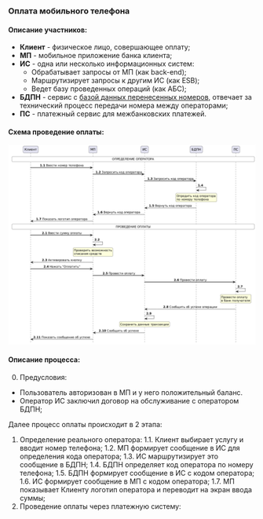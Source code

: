 ### Оплата мобильного телефона

#### Описание участников:
- **Клиент** - физическое лицо, совершающее оплату;
- **МП** - мобильное приложение банка клиента;
- **ИС** - одна или несколько информационных систем:
	- Обрабатывает запросы от МП (как back-end);
	- Маршрутизирует запросы к другим ИС (как ESB);
	- Ведет базу проведенных операций (как АБС);
- **БДПН** - сервис с [базой данных перенесенных номеров](https://www.niir.ru/bdpn/o-sisteme/), отвечает за технический процесс передачи номера между операторами;
- **ПС** - платежный сервис для межбанковских платежей.

#### Схема проведение оплаты:
![Оплата телефона](/Screenshots/Phone_pay.png)

#### Описание процесса:
0. Предусловия:
- Пользователь авторизован в МП и у него положительный баланс.
- Оператор ИС заключил договор на обслуживание с оператором БДПН;

Далее процесс оплаты происходит в 2 этапа:
1. Определение реального оператора:
	1.1. Клиент выбирает услугу и вводит номер телефона;
	1.2. МП формирует сообщение в ИС для определения кода оператора;
	1.3. ИС маршрутизирует это сообщение в БДПН;
	1.4. БДПН определяет код оператора по номеру телефона;
	1.5. БДПН формирует сообщение в ИС с кодом оператора;
	1.6. ИС формирует сообщение в МП с кодом оператора;
	1.7. МП показывает Клиенту логотип оператора и переводит на экран ввода суммы; 
2. Проведение оплаты через платежную систему:



